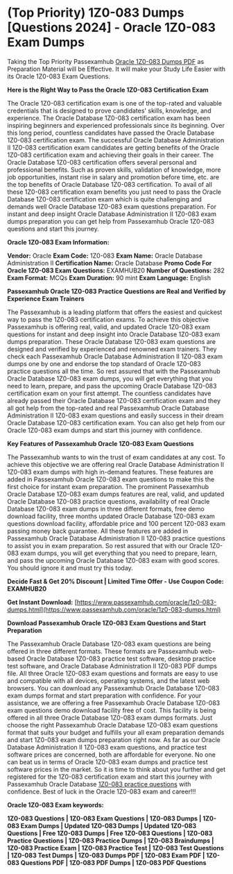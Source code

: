 <h1>(Top Priority) 1Z0-083 Dumps [Questions 2024] - Oracle 1Z0-083 Exam Dumps</h1>
Taking the Top Priority Passexamhub <a href="https://www.passexamhub.com/oracle/1z0-083-dumps.html">Oracle 1Z0-083 Dumps PDF</a> as Preparation Material will be Effective. It will make your Study Life Easier with its Oracle 1Z0-083 Exam Questions.

**Here is the Right Way to Pass the Oracle 1Z0-083 Certification Exam**

The Oracle 1Z0-083 certification exam is one of the top-rated and valuable credentials that is designed to prove candidates' skills, knowledge, and experience. The Oracle Database 1Z0-083 certification exam has been inspiring beginners and experienced professionals since its beginning. Over this long period, countless candidates have passed the Oracle Database 1Z0-083 certification exam. The successful Oracle Database Administration II 1Z0-083 certification exam candidates are getting benefits of the Oracle 1Z0-083 certification exam and achieving their goals in their career. The Oracle Database 1Z0-083 certification offers several personal and professional benefits. Such as proven skills, validation of knowledge, more job opportunities, instant rise in salary and promotion before time, etc. are the top benefits of Oracle Database 1Z0-083 certification. To avail of all these 1Z0-083 certification exam benefits you just need to pass the Oracle Database 1Z0-083 certification exam which is quite challenging and demands well Oracle Database 1Z0-083 exam questions preparation. For instant and deep insight Oracle Database Administration II 1Z0-083 exam dumps preparation you can get help from Passexamhub Oracle 1Z0-083 questions and start this journey.

**Oracle 1Z0-083 Exam Information:**

**Vendor:** Oracle
**Exam Code:** 1Z0-083
**Exam Name:** Oracle Database Administration II
**Certification Name:** Oracle Database
**Promo Code For Oracle 1Z0-083 Exam Questions:** EXAMHUB20
**Number of Questions:** 282
**Exam Format:** MCQs
**Exam Duration:** 90 mint
**Exam Language:** English

**Passexamhub Oracle 1Z0-083 Practice Questions are Real and Verified by Experience Exam Trainers**

The Passexamhub is a leading platform that offers the easiest and quickest way to pass the 1Z0-083 certification exams. To achieve this objective Passexamhub is offering real, valid, and updated Oracle 1Z0-083 exam questions for instant and deep insight into Oracle Database 1Z0-083 exam dumps preparation. These Oracle Database 1Z0-083 exam questions are designed and verified by experienced and renowned exam trainers. They check each Passexamhub Oracle Database Administration II 1Z0-083 exam dumps one by one and endorse the top standard of Oracle 1Z0-083 practice questions all the time. So rest assured that with the Passexamhub Oracle Database 1Z0-083 exam dumps, you will get everything that you need to learn, prepare, and pass the upcoming Oracle Database 1Z0-083 certification exam on your first attempt. The countless candidates have already passed their Oracle Database 1Z0-083 certification exam and they all got help from the top-rated and real Passexamhub Oracle Database Administration II 1Z0-083 exam questions and easily success in their dream Oracle Database 1Z0-083 certification exam. You can also get help from our Oracle 1Z0-083 exam dumps and start this journey with confidence.

**Key Features of Passexamhub Oracle 1Z0-083 Exam Questions**

The Passexamhub wants to win the trust of exam candidates at any cost. To achieve this objective we are offering real Oracle Database Administration II 1Z0-083 exam dumps with high in-demand features. These features are added in Passexamhub Oracle 1Z0-083 exam questions to make this the first choice for instant exam preparation. The prominent Passexamhub Oracle Database 1Z0-083 exam dumps features are real, valid, and updated Oracle Database 1Z0-083 practice questions, availability of real Oracle Database 1Z0-083 exam dumps in three different formats, free demo download facility, three months updated Oracle Database 1Z0-083 exam questions download facility, affordable price and 100 percent 1Z0-083 exam passing money back guarantee. All these features are added in Passexamhub Oracle Database Administration II 1Z0-083 practice questions to assist you in exam preparation. So rest assured that with our Oracle 1Z0-083 exam dumps, you will get everything that you need to prepare, learn, and pass the upcoming Oracle Database 1Z0-083 exam with good scores. You should ignore it and must try this today.

**Decide Fast & Get 20% Discount | Limited Time Offer - Use Coupon Code: EXAMHUB20**

**Get Instant Download:** [https://www.passexamhub.com/oracle/1z0-083-dumps.html](https://www.passexamhub.com/oracle/1z0-083-dumps.html)

**Download Passexamhub Oracle 1Z0-083 Exam Questions and Start Preparation**

The Passexamhub Oracle Database 1Z0-083 exam questions are being offered in three different formats. These formats are Passexamhub web-based Oracle Database 1Z0-083 practice test software, desktop practice test software, and Oracle Database Administration II 1Z0-083 PDF dumps file. All three Oracle 1Z0-083 exam questions and formats are easy to use and compatible with all devices, operating systems, and the latest web browsers. You can download any Passexamhub Oracle Database 1Z0-083 exam dumps format and start preparation with confidence. For your assistance, we are offering a free Passexamhub Oracle Database 1Z0-083 exam questions demo download facility free of cost. This facility is being offered in all three Oracle Database 1Z0-083 exam dumps formats. Just choose the right Passexamhub Oracle Database 1Z0-083 exam questions format that suits your budget and fulfills your all exam preparation demands and start 1Z0-083 exam dumps preparation right now. As far as our Oracle Database Administration II 1Z0-083 exam questions, and practice test software prices are concerned, both are affordable for everyone. No one can beat us in terms of Oracle 1Z0-083 exam dumps and practice test software prices in the market. So it is time to think about you further and get registered for the 1Z0-083 certification exam and start this journey with Passexamhub Oracle Database [1Z0-083 practice questions](https://www.passexamhub.com/oracle/1z0-083-dumps.html) with confidence. Best of luck in the Oracle 1Z0-083 exam and career!!!

**Oracle 1Z0-083 Exam keywords:**

**1Z0-083 Questions | 1Z0-083 Exam Questions | 1Z0-083 Dumps | 1Z0-083 Exam Dumps | Updated 1Z0-083 Dumps | Updated 1Z0-083 Questions | Free 1Z0-083 Dumps | Free 1Z0-083 Questions | 1Z0-083 Practice Questions | 1Z0-083 Practice Dumps | 1Z0-083 Braindumps | 1Z0-083 Practice Exam | 1Z0-083 Practice Test | 1Z0-083 Test Questions | 1Z0-083 Test Dumps | 1Z0-083 Dumps PDF | 1Z0-083 Exam PDF | 1Z0-083 Questions PDF | 1Z0-083 PDF Dumps | 1Z0-083 PDF Questions**
